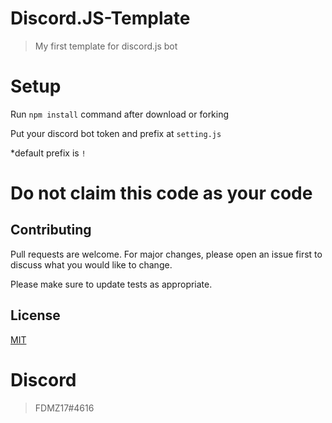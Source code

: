 # Discord.JS-Template
> My first template for discord.js bot

# Setup
Run ```npm install``` command after download or forking

Put your discord bot token and prefix at ```setting.js```

*default prefix is ```!```

# Do not claim this code as your code
## Contributing
Pull requests are welcome. For major changes, please open an issue first to discuss what you would like to change.

Please make sure to update tests as appropriate.

## License
[MIT](https://choosealicense.com/licenses/mit/)

# Discord
> FDMZ17#4616
